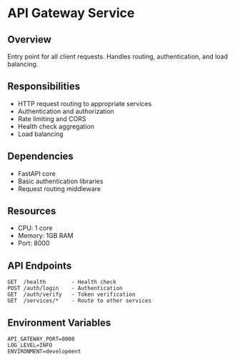 # API Gateway Service

## Overview
Entry point for all client requests. Handles routing, authentication, and load balancing.

## Responsibilities
- HTTP request routing to appropriate services
- Authentication and authorization
- Rate limiting and CORS
- Health check aggregation
- Load balancing

## Dependencies
- FastAPI core
- Basic authentication libraries
- Request routing middleware

## Resources
- CPU: 1 core
- Memory: 1GB RAM
- Port: 8000

## API Endpoints
```
GET  /health        - Health check
POST /auth/login    - Authentication
GET  /auth/verify   - Token verification
GET  /services/*    - Route to other services
```

## Environment Variables
```
API_GATEWAY_PORT=8000
LOG_LEVEL=INFO
ENVIRONMENT=development
```